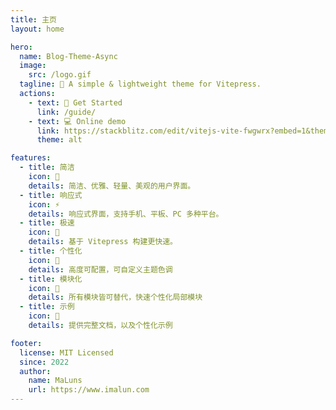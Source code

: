 ```yaml
---
title: 主页
layout: home

hero:
  name: Blog-Theme-Async
  image:
    src: /logo.gif
  tagline: 🎈 A simple & lightweight theme for Vitepress.
  actions:
    - text: 🚀 Get Started
      link: /guide/
    - text: 💻 Online demo
      link: https://stackblitz.com/edit/vitejs-vite-fwgwrx?embed=1&theme=dark&view=editor
      theme: alt

features:
  - title: 简洁
    icon: 🌸
    details: 简洁、优雅、轻量、美观的用户界面。
  - title: 响应式
    icon: ⚡️
    details: 响应式界面，支持手机、平板、PC 多种平台。
  - title: 极速
    icon: 🚀
    details: 基于 Vitepress 构建更快速。
  - title: 个性化
    icon: 🌈
    details: 高度可配置，可自定义主题色调
  - title: 模块化
    icon: 🧱
    details: 所有模块皆可替代，快速个性化局部模块
  - title: 示例
    icon: 🌼
    details: 提供完整文档，以及个性化示例

footer:
  license: MIT Licensed
  since: 2022
  author:
    name: MaLuns
    url: https://www.imalun.com
---
```

